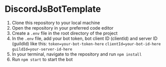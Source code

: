 # DiscordJsBotTemplate

1. Clone this repository to your local machine
2. Open the repository in your preferred code editor
3. Create a `.env` file in the root directory of the project
4. In the `.env` file, add your bot token, bot client ID (clientId) and server ID (guildId) like this: 
     `token=your-bot-token-here`
     `clientId=your-bot-id-here`
     `guildId=your-server-id-here`
6. In your terminal, navigate to the repository and run `npm install`
7. Run `npm start` to start the bot
